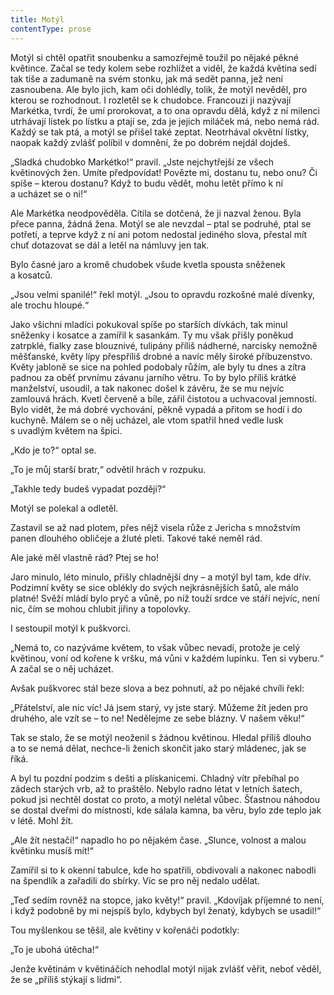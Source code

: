 ```yaml
---
title: Motýl
contentType: prose
---
```


  

Motýl si chtěl opatřit snoubenku a samozřejmě toužil po nějaké pěkné květince. Začal se tedy kolem sebe rozhlížet a viděl, že každá květina sedí tak tiše a zadumaně na svém stonku, jak má sedět panna, jež není zasnoubena. Ale bylo jich, kam oči dohlédly, tolik, že motýl nevěděl, pro kterou se rozhodnout. I rozletěl se k chudobce. Francouzi ji nazývají Markétka, tvrdí, že umí prorokovat, a to ona opravdu dělá, když z ní milenci utrhávají lístek po lístku a ptají se, zda je jejich miláček má, nebo nemá rád. Každý se tak ptá, a motýl se přišel také zeptat. Neotrhával okvětní lístky, naopak každý zvlášť políbil v domnění, že po dobrém nejdál dojdeš.

„Sladká chudobko Markétko!“ pravil. „Jste nejchytřejší ze všech květinových žen. Umíte předpovídat! Povězte mi, dostanu tu, nebo onu? Či spíše – kterou dostanu? Když to budu vědět, mohu letět přímo k ní a ucházet se o ni!“

Ale Markétka neodpověděla. Cítila se dotčená, že ji nazval ženou. Byla přece panna, žádná žena. Motýl se ale nevzdal – ptal se podruhé, ptal se potřetí, a teprve když z ní ani potom nedostal jediného slova, přestal mít chuť dotazovat se dál a letěl na námluvy jen tak.

Bylo časné jaro a kromě chudobek všude kvetla spousta sněženek a kosatců.

„Jsou velmi spanilé!“ řekl motýl. „Jsou to opravdu rozkošné malé dívenky, ale trochu hloupé.“

Jako všichni mladíci pokukoval spíše po starších dívkách, tak minul sněženky i kosatce a zamířil k sasankám. Ty mu však přišly poněkud zatrpklé, fialky zase blouznivé, tulipány příliš nádherné, narcisky nemožně měšťanské, květy lípy přespříliš drobné a navíc měly široké příbuzenstvo. Květy jabloně se sice na pohled podobaly růžím, ale byly tu dnes a zítra padnou za oběť prvnímu závanu jarního větru. To by bylo příliš krátké manželství, usoudil, a tak nakonec došel k závěru, že se mu nejvíc zamlouvá hrách. Kvetl červeně a bíle, zářil čistotou a uchvacoval jemností. Bylo vidět, že má dobré vychování, pěkně vypadá a přitom se hodí i do kuchyně. Málem se o něj ucházel, ale vtom spatřil hned vedle lusk s uvadlým květem na špici.

„Kdo je to?“ optal se.

„To je můj starší bratr,“ odvětil hrách v rozpuku.

„Takhle tedy budeš vypadat později?“

Motýl se polekal a odletěl.

Zastavil se až nad plotem, přes nějž visela růže z Jericha s množstvím panen dlouhého obličeje a žluté pleti. Takové také neměl rád.

Ale jaké měl vlastně rád? Ptej se ho!

Jaro minulo, léto minulo, přišly chladnější dny – a motýl byl tam, kde dřív. Podzimní květy se sice oblékly do svých nejkrásnějších šatů, ale málo platné! Svěží mládí bylo pryč a vůně, po níž touží srdce ve stáří nejvíc, není nic, čím se mohou chlubit jiřiny a topolovky.

I sestoupil motýl k puškvorci.

„Nemá to, co nazýváme květem, to však vůbec nevadí, protože je celý květinou, voní od kořene k vršku, má vůni v každém lupínku. Ten si vyberu.“ A začal se o něj ucházet.

Avšak puškvorec stál beze slova a bez pohnutí, až po nějaké chvíli řekl:

„Přátelství, ale nic víc! Já jsem starý, vy jste starý. Můžeme žít jeden pro druhého, ale vzít se – to ne! Nedělejme ze sebe blázny. V našem věku!“

Tak se stalo, že se motýl neoženil s žádnou květinou. Hledal příliš dlouho a to se nemá dělat, nechce-li ženich skončit jako starý mládenec, jak se říká.

A byl tu pozdní podzim s dešti a plískanicemi. Chladný vítr přebíhal po zádech starých vrb, až to praštělo. Nebylo radno létat v letních šatech, pokud jsi nechtěl dostat co proto, a motýl nelétal vůbec. Šťastnou náhodou se dostal dveřmi do místnosti, kde sálala kamna, ba věru, bylo zde teplo jak v létě. Mohl žít.

„Ale žít nestačí!“ napadlo ho po nějakém čase. „Slunce, volnost a malou květinku musíš mít!“

Zamířil si to k okenní tabulce, kde ho spatřili, obdivovali a nakonec nabodli na špendlík a zařadili do sbírky. Víc se pro něj nedalo udělat.

„Teď sedím rovněž na stopce, jako květy!“ pravil. „Kdovíjak příjemné to není, i když podobně by mi nejspíš bylo, kdybych byl ženatý, kdybych se usadil!“

Tou myšlenkou se těšil, ale květiny v kořenáči podotkly:

„To je ubohá útěcha!“

Jenže květinám v květináčích nehodlal motýl nijak zvlášť věřit, neboť věděl, že se „příliš stýkají s lidmi“.
